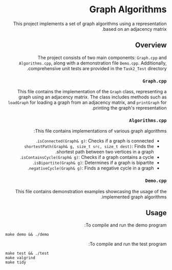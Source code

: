 <div dir="rtl" lang="he">
  
# Graph Algorithms

This project implements a set of graph algorithms using a representation based on an adjacency matrix.

## Overview

The project consists of two main components: `Graph.cpp` and `Algorithms.cpp`, along with a demonstration file `Demo.cpp`. Additionally, comprehensive unit tests are provided in the `Task2_Test` directory.

### `Graph.cpp`

This file contains the implementation of the `Graph` class, representing a graph using an adjacency matrix. The class includes methods such as `loadGraph` for loading a graph from an adjacency matrix, and `printGraph` for printing the graph's representation.

### `Algorithms.cpp`

This file contains implementations of various graph algorithms:

- `isConnected(Graph& g)`: Checks if a graph is connected.
- `shortestPath(Graph& g, size_t src, size_t dest)`: Finds the shortest path between two vertices in a graph.
- `isContainsCycle(Graph& g)`: Checks if a graph contains a cycle.
- `isBipartite(Graph& g)`: Determines if a graph is bipartite.
- `negativeCycle(Graph& g)`: Finds a negative cycle in a graph.

### `Demo.cpp`

This file contains demonstration examples showcasing the usage of the implemented graph algorithms.

## Usage

To compile and run the demo program:

<div dir='ltr'>
  
    make demo && ./demo
    
</div>

To compile and run the test program:

<div dir='ltr'>
  
    make test && ./test
    make valgrind
    make tidy
    
</div>



</div>



